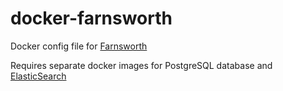 # docker-farnsworth

Docker config file for [Farnsworth](https://github.com/knagra/farnsworth)

Requires separate docker images for PostgreSQL database and [ElasticSearch](https://registry.hub.docker.com/u/dockerfile/elasticsearch/dockerfile)
